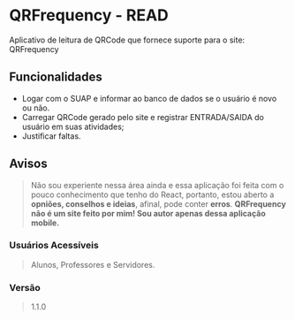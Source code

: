 # QRFrequency - READ
Aplicativo de leitura de QRCode que fornece suporte para o site: QRFrequency

## Funcionalidades
- Logar com o SUAP e informar ao banco de dados se o usuário é novo ou não.
- Carregar QRCode gerado pelo site e registrar ENTRADA/SAIDA do usuário em suas atividades;
- Justificar faltas.

## Avisos
>Não sou experiente nessa área ainda e essa aplicação foi feita com o pouco conhecimento que tenho do React, portanto, estou aberto a **opniões, conselhos e ideias**, afinal, pode conter **erros**. **QRFrequency não é um site feito por mim! Sou autor apenas dessa aplicação mobile.** 

### Usuários Acessíveis
>Alunos, Professores e Servidores.

### Versão
>1.1.0

